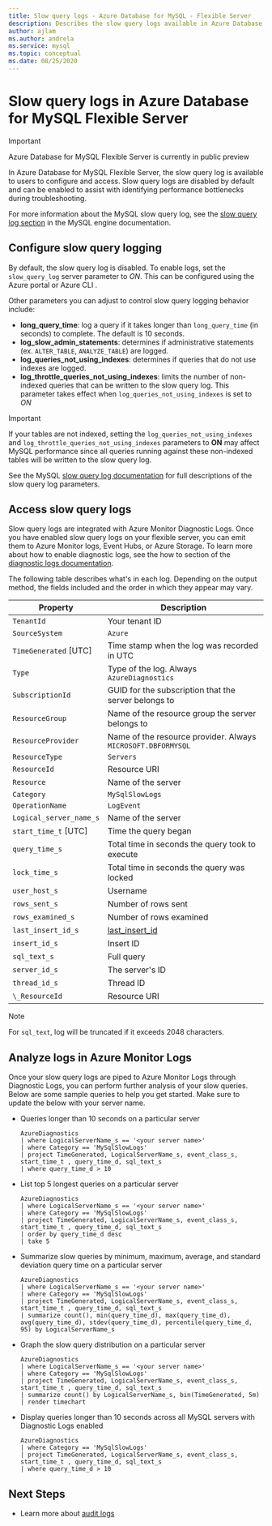 ```yaml
---
title: Slow query logs - Azure Database for MySQL - Flexible Server
description: Describes the slow query logs available in Azure Database for MySQL Flexible Server.
author: ajlam
ms.author: andrela
ms.service: mysql
ms.topic: conceptual
ms.date: 08/25/2020
---
```

# Slow query logs in Azure Database for MySQL Flexible Server

> [!IMPORTANT] 
> Azure Database for MySQL Flexible Server is currently in public preview

In Azure Database for MySQL Flexible Server, the slow query log is available to users to configure and access. Slow query logs are disabled by default and can be enabled to assist with identifying performance bottlenecks during troubleshooting.

For more information about the MySQL slow query log, see the [slow query log section](https://dev.mysql.com/doc/refman/5.7/en/slow-query-log.html) in the MySQL engine documentation.

## Configure slow query logging 
By default, the slow query log is disabled. To enable logs, set the `slow_query_log` server parameter to *ON*. This can be configured using the Azure portal or Azure CLI <!-- add link to server parameter-->. 

Other parameters you can adjust to control slow query logging behavior include:

- **long_query_time**: log a query if it takes longer than `long_query_time` (in seconds) to complete. The default is 10 seconds.
- **log_slow_admin_statements**: determines if administrative statements (ex. `ALTER_TABLE`, `ANALYZE_TABLE`) are logged.
- **log_queries_not_using_indexes**: determines if queries that do not use indexes are logged.
- **log_throttle_queries_not_using_indexes**: limits the number of non-indexed queries that can be written to the slow query log. This parameter takes effect when `log_queries_not_using_indexes` is set to *ON*

> [!IMPORTANT]
> If your tables are not indexed, setting the `log_queries_not_using_indexes` and `log_throttle_queries_not_using_indexes` parameters to **ON** may affect MySQL performance since all queries running against these non-indexed tables will be written to the slow query log.

See the MySQL [slow query log documentation](https://dev.mysql.com/doc/refman/5.7/en/slow-query-log.html) for full descriptions of the slow query log parameters.

## Access slow query logs

Slow query logs are integrated with Azure Monitor Diagnostic Logs. Once you have enabled slow query logs on your flexible server, you can emit them to Azure Monitor logs, Event Hubs, or Azure Storage. To learn more about how to enable diagnostic logs, see the how to section of the [diagnostic logs documentation](../../azure-monitor/platform/platform-logs-overview.md). <!-- To learn more about how to enable diagnostic logs in the Azure portal, see the [slow query log portal article](howto-configure-slow-query-logs-portal.md#set-up-diagnostic-logs).-->

The following table describes what's in each log. Depending on the output method, the fields included and the order in which they appear may vary.

| **Property** | **Description** |
|---|---|
| `TenantId` | Your tenant ID |
| `SourceSystem` | `Azure` |
| `TimeGenerated` [UTC] | Time stamp when the log was recorded in UTC |
| `Type` | Type of the log. Always `AzureDiagnostics` |
| `SubscriptionId` | GUID for the subscription that the server belongs to |
| `ResourceGroup` | Name of the resource group the server belongs to |
| `ResourceProvider` | Name of the resource provider. Always `MICROSOFT.DBFORMYSQL` |
| `ResourceType` | `Servers` |
| `ResourceId` | Resource URI |
| `Resource` | Name of the server |
| `Category` | `MySqlSlowLogs` |
| `OperationName` | `LogEvent` |
| `Logical_server_name_s` | Name of the server |
| `start_time_t` [UTC] | Time the query began |
| `query_time_s` | Total time in seconds the query took to execute |
| `lock_time_s` | Total time in seconds the query was locked |
| `user_host_s` | Username |
| `rows_sent_s` | Number of rows sent |
| `rows_examined_s` | Number of rows examined |
| `last_insert_id_s` | [last_insert_id](https://dev.mysql.com/doc/refman/5.7/en/information-functions.html#function_last-insert-id) |
| `insert_id_s` | Insert ID |
| `sql_text_s` | Full query |
| `server_id_s` | The server's ID |
| `thread_id_s` | Thread ID |
| `\_ResourceId` | Resource URI |

> [!Note]
> For `sql_text`, log will be truncated if it exceeds 2048 characters.

## Analyze logs in Azure Monitor Logs

Once your slow query logs are piped to Azure Monitor Logs through Diagnostic Logs, you can perform further analysis of your slow queries. Below are some sample queries to help you get started. Make sure to update the below with your server name.

- Queries longer than 10 seconds on a particular server

    ```Kusto
    AzureDiagnostics
    | where LogicalServerName_s == '<your server name>'
    | where Category == 'MySqlSlowLogs'
    | project TimeGenerated, LogicalServerName_s, event_class_s, start_time_t , query_time_d, sql_text_s 
    | where query_time_d > 10
    ```

- List top 5 longest queries on a particular server

    ```Kusto
    AzureDiagnostics
    | where LogicalServerName_s == '<your server name>'
    | where Category == 'MySqlSlowLogs'
    | project TimeGenerated, LogicalServerName_s, event_class_s, start_time_t , query_time_d, sql_text_s 
    | order by query_time_d desc
    | take 5
    ```

- Summarize slow queries by minimum, maximum, average, and standard deviation query time on a particular server

    ```Kusto
    AzureDiagnostics
    | where LogicalServerName_s == '<your server name>'
    | where Category == 'MySqlSlowLogs'
    | project TimeGenerated, LogicalServerName_s, event_class_s, start_time_t , query_time_d, sql_text_s 
    | summarize count(), min(query_time_d), max(query_time_d), avg(query_time_d), stdev(query_time_d), percentile(query_time_d, 95) by LogicalServerName_s
    ```

- Graph the slow query distribution on a particular server

    ```Kusto
    AzureDiagnostics
    | where LogicalServerName_s == '<your server name>'
    | where Category == 'MySqlSlowLogs'
    | project TimeGenerated, LogicalServerName_s, event_class_s, start_time_t , query_time_d, sql_text_s 
    | summarize count() by LogicalServerName_s, bin(TimeGenerated, 5m)
    | render timechart
    ```

- Display queries longer than 10 seconds across all MySQL servers with Diagnostic Logs enabled

    ```Kusto
    AzureDiagnostics
    | where Category == 'MySqlSlowLogs'
    | project TimeGenerated, LogicalServerName_s, event_class_s, start_time_t , query_time_d, sql_text_s 
    | where query_time_d > 10
    ```    
    
## Next Steps
- Learn more about [audit logs](concepts-flexible-audit-logs.md)
<!--
- [How to configure slow query logs from the Azure portal](howto-configure-server-logs-in-portal.md)
- [How to configure slow query logs from the Azure CLI](howto-configure-server-logs-in-cli.md). -->
